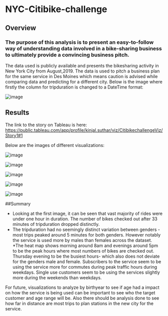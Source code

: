 # NYC-Citibike-challenge
## Overview 
### The purpose of this analysis is to present an easy-to-follow way of understanding data involved in a bike-sharing business to ultimately provide a convincing business pitch.
The data used is publicly available and presents the bikesharing activity in New York City from August,2019. The data is used to pitch a business plan for the same service in Des Moines which means caution is advised while comparing data and predicting for a different city. 
Below is the image where firstly the column for tripduration is changed to a DateTime format:

![image](https://user-images.githubusercontent.com/107962343/199520058-6ba6b98a-6652-489c-8a38-2769e67f65c3.png)

## Results

The link to the story on Tableau is here: 
https://public.tableau.com/app/profile/kinjal.suthar/viz/CitibikechallengeViz/Story1#1

Below are the images of different visualizations:

![image](https://user-images.githubusercontent.com/107962343/199520235-4d37ed07-4458-4f4b-8aa5-c09efdeea34d.png)

![image](https://user-images.githubusercontent.com/107962343/200659243-4af9bb8a-0bf0-486a-9cff-5f25e1dfb59b.png)

![image](https://user-images.githubusercontent.com/107962343/200659409-0fc2a899-f35f-4455-8ac0-65025a9050c9.png)

![image](https://user-images.githubusercontent.com/107962343/200659612-2d7945eb-1c7c-445c-b037-76195f38b278.png)

![image](https://user-images.githubusercontent.com/107962343/200659691-2b2d4789-5626-4d40-99f5-7ed1ec3b22ea.png)

##Summary

* Looking at the first image, it can be seen that vast majority of rides were under one hour in duration. The number of bikes checked out after 33 minutes of tripduration dropped distinctly.
* The tripduration had no seemingly distinct variation between genders - most trips peaked around 5 minutes for both genders. However notably the service is used more by males than females across the dataset. 
*The heat map shows morning around 8am and evenings around 5pm to be the peak hours where most numbers of bikes are checked out. Thursday evening to be the busiest hours- which also does not deviate for the genders male and female.
Subscribers to the service seem to be using the service more for commutes during peak traffic hours during weekdays. Single use customers seem to be using the services slightly more during the weekends than weekdays. 

For future, visualizations to analyze by birthyear to see if age had a impact on how the service is being used can be important to see who the target customer and age range will be. Also there should be analysis done to see how far in distance are most trips to plan stations in the new city for the service. 
